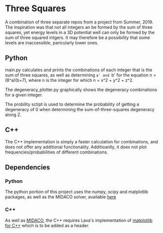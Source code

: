 # Three Squares

A combination of three separate repos from a project from Summer, 2019. The inspiration was that not all integers an be formed by the sum of three squares, yet energy levels in a 3D potential well can only be formed by the sum of three squared intgers. It may therefore be a possibility that some levels are inaccessible, paricularly lower ones.

## Python
main.py calculates and prints the combinations of each integer that is the sum of three squares, as well as determining `a' and `b' for the equation n = (8^a)(b+7), where n is the integer for which n = x^2 + y^2 + z^2. 

The degeneracy_plotter.py graphically shows the degeneracy combinations for a given integer.

The probility sctipt is used to determine the probability of getting a degeneracy of 0 when determining the sum-of-three-squares degeneracy along Z.

## C++
The C++ implementation is simply a faster calculation for combinations, and does not offer any additional functionality. Additioanlly, it does not plot frequencies/probabilities of different combinations.

## Dependencies
### Python
The python portion of this project uses the numpy, scipy and matplotlib packages, as well as the MIDACO solver, available [here](http://www.midaco-solver.com/)

### C++
As well as [MIDACO](http://www.midaco-solver.com/), the C++ requires Lava's implementation of [matplotlib for C++](https://github.com/lava/matplotlib-cpp) which is to be added as a header.
